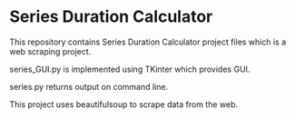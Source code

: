 # Series Duration Calculator
This repository contains Series Duration Calculator project files which is a web scraping project.

series_GUI.py is implemented using TKinter which provides GUI.

series.py returns output on command line. 

This project uses beautifulsoup to scrape data from the web.